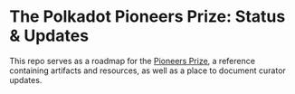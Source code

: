 # The Polkadot Pioneers Prize: Status & Updates
This repo serves as a roadmap for the [Pioneers Prize](https://pioneersprize.polkadot.network/), a reference containing artifacts and resources, as well as a place to document curator updates.
